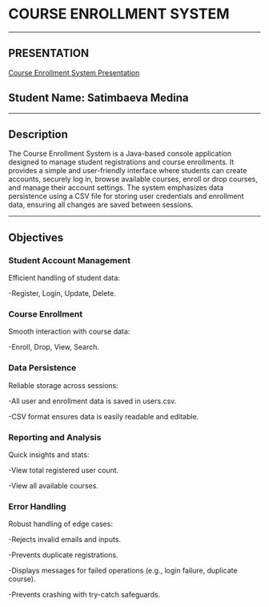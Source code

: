 # COURSE ENROLLMENT SYSTEM

---

## PRESENTATION

[Course Enrollment System Presentation](https://www.canva.com/design/DAGlKkYJ3vk/On2gqeaPPtAbVbwUoloxHw/edit?utm_content=DAGlKkYJ3vk&utm_campaign=designshare&utm_medium=link2&utm_source=sharebutton)

## Student Name: Satimbaeva Medina

---

## Description

The Course Enrollment System is a Java-based console application designed to manage student registrations and course enrollments. It provides a simple and user-friendly interface where students can create accounts, securely log in, browse available courses, enroll or drop courses, and manage their account settings. The system emphasizes data persistence using a CSV file for storing user credentials and enrollment data, ensuring all changes are saved between sessions.

---

## Objectives

### Student Account Management
Efficient handling of student data:

-Register, Login, Update, Delete.



### Course Enrollment
Smooth interaction with course data:

-Enroll, Drop, View, Search.


### Data Persistence
Reliable storage across sessions:

-All user and enrollment data is saved in users.csv.

-CSV format ensures data is easily readable and editable.


### Reporting and Analysis
Quick insights and stats:

-View total registered user count.

-View all available courses.


### Error Handling
Robust handling of edge cases:

-Rejects invalid emails and inputs.

-Prevents duplicate registrations.

-Displays messages for failed operations (e.g., login failure, duplicate course).

-Prevents crashing with try-catch safeguards.


























